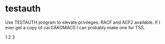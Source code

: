 # testauth
Use TESTAUTH program to elevate privileges.
RACF and ACF2 available.
If I ever get a copy of cai.CAKOMAC0 I can probably make one for TSS.

1
2
3
